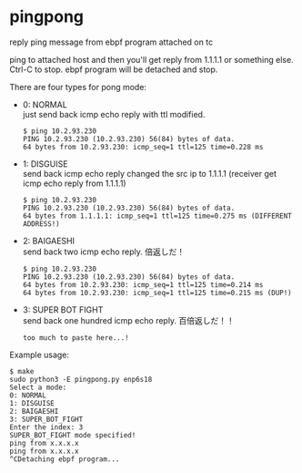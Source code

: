# pingpong
reply ping message from ebpf program attached on tc

ping to attached host and then you'll get reply from 1.1.1.1 or something else.\
Ctrl-C to stop. ebpf program will be detached and stop.

There are four types for pong mode:
- 0: NORMAL\
  just send back icmp echo reply with ttl modified.
  ```
  $ ping 10.2.93.230
  PING 10.2.93.230 (10.2.93.230) 56(84) bytes of data.
  64 bytes from 10.2.93.230: icmp_seq=1 ttl=125 time=0.228 ms
  ```
- 1: DISGUISE\
  send back icmp echo reply changed the src ip to 1.1.1.1 (receiver get icmp echo reply from 1.1.1.1)
  ```
  $ ping 10.2.93.230
  PING 10.2.93.230 (10.2.93.230) 56(84) bytes of data.
  64 bytes from 1.1.1.1: icmp_seq=1 ttl=125 time=0.275 ms (DIFFERENT ADDRESS!)
  ```
- 2: BAIGAESHI\
  send back two icmp echo reply. 倍返しだ！
  ```
  $ ping 10.2.93.230
  PING 10.2.93.230 (10.2.93.230) 56(84) bytes of data.
  64 bytes from 10.2.93.230: icmp_seq=1 ttl=125 time=0.214 ms
  64 bytes from 10.2.93.230: icmp_seq=1 ttl=125 time=0.215 ms (DUP!)
  ```
- 3: SUPER BOT FIGHT\
  send back one hundred icmp echo reply. 百倍返しだ！！
  ```
  too much to paste here...!
  ```

Example usage:
```
$ make
sudo python3 -E pingpong.py enp6s18
Select a mode:
0: NORMAL
1: DISGUISE
2: BAIGAESHI
3: SUPER_BOT_FIGHT
Enter the index: 3
SUPER_BOT_FIGHT mode specified!
ping from x.x.x.x
ping from x.x.x.x
^CDetaching ebpf program...
```
